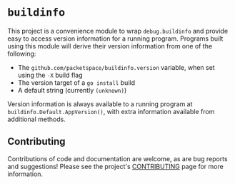 # `buildinfo`

This project is a convenience module to wrap `debug.buildinfo` and provide easy to access version information for a running program.  Programs built using this module will derive their version information from one of the following:

* The `github.com/packetspace/buildinfo.version` variable, when set using the `-X` build flag
* The version target of a `go install` build
* A default string (currently `(unknown)`)

Version information is always available to a running program at `buildinfo.Default.AppVersion()`, with extra information available from additional methods.

## Contributing

Contributions of code and documentation are welcome, as are bug reports and suggestions!  Please see the project's [CONTRIBUTING](CONTRIBUTING.md) page for more information.
